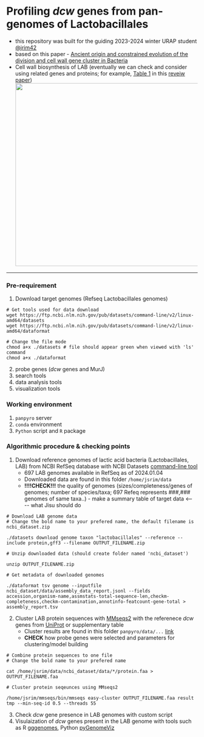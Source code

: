 # Profiling _dcw_ genes from pan-genomes of Lactobacillales 
* this repository was built for the guiding 2023-2024 winter URAP student [@jrim42](https://github.com/jrim42)
* based on this paper - [Ancient origin and constrained evolution of the division and cell wall gene cluster in Bacteria](https://www.nature.com/articles/s41564-022-01257-y)
* Cell wall biosynthesis of LAB (eventually we can check and consider using related genes and proteins; for example, [Table 1](https://microbialcellfactories.biomedcentral.com/articles/10.1186/1475-2859-13-S1-S9/tables/1) in this [reveiw paper](https://microbialcellfactories.biomedcentral.com/articles/10.1186/1475-2859-13-S1-S9))
  <br>
  <img width=640 height = 480 src="https://media.springernature.com/lw685/springer-static/image/art%3A10.1186%2F1475-2859-13-S1-S9/MediaObjects/12934_2014_Article_1029_Fig2_HTML.jpg?as=webp">
----
### Pre-requirement 
1. Download target genomes (Refseq Lactobacillales genomes)
```
# Get tools used for data download
wget https://ftp.ncbi.nlm.nih.gov/pub/datasets/command-line/v2/linux-amd64/datasets
wget https://ftp.ncbi.nlm.nih.gov/pub/datasets/command-line/v2/linux-amd64/dataformat

# Change the file mode
chmod a+x ./datasets # file should appear green when viewed with 'ls' command
chmod a+x ./dataformat
```

2. probe genes (_dcw_ genes and MurJ)
3. search tools
4. data analysis tools
5. visualization tools

### Working environment
1. `panpyro` server
2. `conda` environment
3. `Python` script and `R` package
   
### Algorithmic procedure & checking points
1. Download reference genomes of lactic acid bacteria (Lactobacillales, LAB) from NCBI RefSeq database with NCBI Datasets [command-line tool](https://www.ncbi.nlm.nih.gov/datasets/docs/v2/download-and-install/)
    * 697 LAB genomes available in RefSeq as of 2024.01.04
    * Downloaded data are found in this folder `/home/jsrim/data`
    * __!!!!CHECK!!!__ the quality of genomes (sizes/completeness/genes of genomes; number of species/taxa; 697 Refeq represents ###,### genomes of same taxa..) - make a summary table of target data  <---- what Jisu should do
```
# Download LAB genome data
# Change the bold name to your prefered name, the default filename is ncbi_dataset.zip

./datasets download genome taxon "lactobacillales" --reference --include protein,gff3 --filename OUTPUT_FILENAME.zip 

# Unzip downloaded data (should create folder named 'ncbi_dataset')

unzip OUTPUT_FILENAME.zip

# Get metadata of downloaded genomes

./dataformat tsv genome --inputfile ncbi_dataset/data/assembly_data_report.jsonl --fields accession,organism-name,assmstats-total-sequence-len,checkm-completeness,checkm-contamination,annotinfo-featcount-gene-total > assembly_report.tsv
```

2. Cluster LAB protein sequences with [MMseqs2](https://github.com/soedinglab/MMseqs2) with the referenece _dcw_ genes from [UniProt](https://www.uniprot.org/) or supplementary table
   * Cluster results are found in this folder `panpyro/data/...` [link]()
   * __CHECK__ how probe genes were selected and parameters for clustering/model building
```
# Combine protein sequences to one file
# Change the bold name to your prefered name

cat /home/jsrim/data/ncbi_dataset/data/*/protein.faa > OUTPUT_FILENAME.faa

# Cluster protein seqeunces using MMseqs2

/home/jsrim/mmseqs/bin/mmseqs easy-cluster OUTPUT_FILENAME.faa result tmp --min-seq-id 0.5 --threads 55
```

3. Check _dcw_ gene presence in LAB genomes with custom script
4. Visulaization of _dcw_ genes present in the LAB genome with tools such as R [gggenomes](https://github.com/thackl/gggenomes), Python [pyGenomeViz](https://github.com/moshi4/pyGenomeViz)

